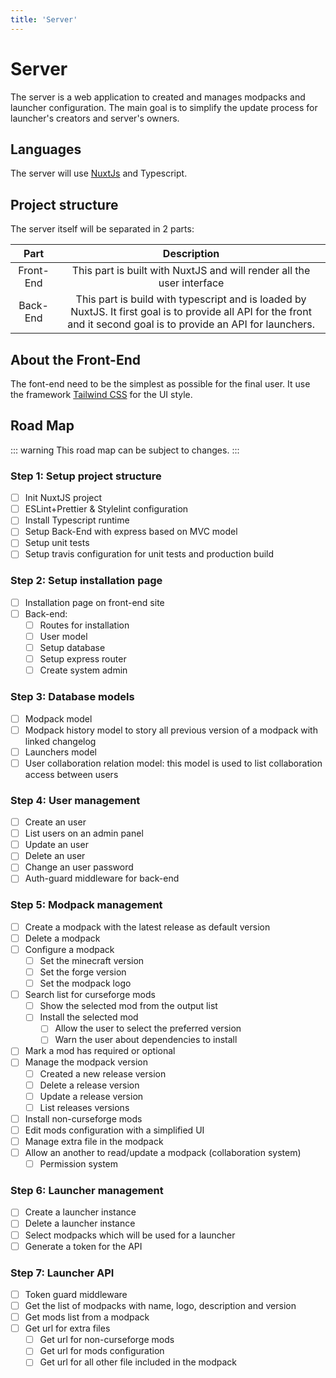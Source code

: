 ```yaml
---
title: 'Server'
---
```


# Server

The server is a web application to created and manages modpacks and launcher configuration. The main goal is to simplify the update process for launcher's creators and server's owners.

## Languages

The server will use [NuxtJs](https://nuxtjs.org) and Typescript.

## Project structure

The server itself will be separated in 2 parts:

|   Part    |                                                                             Description                                                                              |
| :-------: | :------------------------------------------------------------------------------------------------------------------------------------------------------------------: |
| Front-End |                                                This part is built with NuxtJS and will render all the user interface                                                 |
| Back-End  | This part is build with typescript and is loaded by NuxtJS. It first goal is to provide all API for the front and it second goal is to provide an API for launchers. |


## About the Front-End

The font-end need to be the simplest as possible for the final user. It use the framework [Tailwind CSS](https://tailwindcss.com) for the UI style.


## Road Map

::: warning
This road map can be subject to changes.
:::

### Step 1: Setup project structure
- [ ] Init NuxtJS project
- [ ] ESLint+Prettier & Stylelint configuration
- [ ] Install Typescript runtime
- [ ] Setup Back-End with express based on MVC model
- [ ] Setup unit tests
- [ ] Setup travis configuration for unit tests and production build

### Step 2: Setup installation page
- [ ] Installation page on front-end site
- [ ] Back-end:
  - [ ] Routes for installation
  - [ ] User model
  - [ ] Setup database
  - [ ] Setup express router
  - [ ] Create system admin

### Step 3: Database models
- [ ] Modpack model
- [ ] Modpack history model to story all previous version of a modpack with linked changelog
- [ ] Launchers model
- [ ] User collaboration relation model: this model is used to list collaboration access between users

### Step 4: User management
- [ ] Create an user
- [ ] List users on an admin panel
- [ ] Update an user
- [ ] Delete an user
- [ ] Change an user password
- [ ] Auth-guard middleware for back-end

### Step 5: Modpack management
- [ ] Create a modpack with the latest release as default version
- [ ] Delete a modpack
- [ ] Configure a modpack
  - [ ] Set the minecraft version
  - [ ] Set the forge version
  - [ ] Set the modpack logo
- [ ] Search list for curseforge mods
  - [ ] Show the selected mod from the output list
  - [ ] Install the selected mod
    - [ ] Allow the user to select the preferred version
    - [ ] Warn the user about dependencies to install
- [ ] Mark a mod has required or optional
- [ ] Manage the modpack version
  - [ ] Created a new release version
  - [ ] Delete a release version
  - [ ] Update a release version
  - [ ] List releases versions
- [ ] Install non-curseforge mods
- [ ] Edit mods configuration with a simplified UI
- [ ] Manage extra file in the modpack
- [ ] Allow an another to read/update a modpack (collaboration system)
  - [ ] Permission system

### Step 6: Launcher management
- [ ] Create a launcher instance
- [ ] Delete a launcher instance
- [ ] Select modpacks which will be used for a launcher
- [ ] Generate a token for the API

### Step 7: Launcher API
- [ ] Token guard middleware
- [ ] Get the list of modpacks with name, logo, description and version
- [ ] Get mods list from a modpack
- [ ] Get url for extra files
  - [ ] Get url for non-curseforge mods
  - [ ] Get url for mods configuration
  - [ ] Get url for all other file included in the modpack
